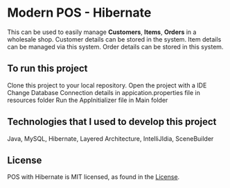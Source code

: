 # Modern POS - Hibernate

This can be used to easily manage **Customers**, **Items**, **Orders** in a wholesale shop.
Customer details can be stored in the system.
Item details can be managed via this system.
Order details can be stored in this system.

## To run this project
Clone this project to your local repository.
Open the project with a IDE
Change Database Connection details in appication.properties file in resources folder
Run the AppInitializer file in Main folder

## Technologies that I used to develop this project
Java, MySQL, Hibernate, Layered Architecture, IntelliJIdia, SceneBuilder

## License

POS with Hibernate is MIT licensed, as found in the [License](https://www.google.com).
